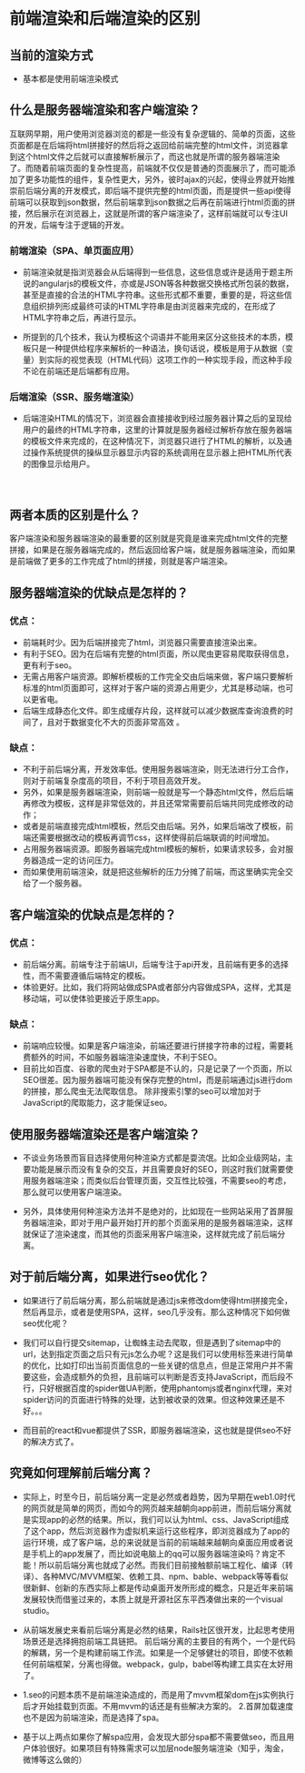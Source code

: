# 前端渲染和后端渲染的区别

## 当前的渲染方式
* 基本都是使用前端渲染模式

## 什么是服务器端渲染和客户端渲染？
互联网早期，用户使用浏览器浏览的都是一些没有复杂逻辑的、简单的页面，这些页面都是在后端将html拼接好的然后将之返回给前端完整的html文件，浏览器拿到这个html文件之后就可以直接解析展示了，而这也就是所谓的服务器端渲染了。而随着前端页面的复杂性提高，前端就不仅仅是普通的页面展示了，而可能添加了更多功能性的组件，复杂性更大，另外，彼时ajax的兴起，使得业界就开始推崇前后端分离的开发模式，即后端不提供完整的html页面，而是提供一些api使得前端可以获取到json数据，然后前端拿到json数据之后再在前端进行html页面的拼接，然后展示在浏览器上，这就是所谓的客户端渲染了，这样前端就可以专注UI的开发，后端专注于逻辑的开发。


### 前端渲染（SPA、单页面应用）
* 前端渲染就是指浏览器会从后端得到一些信息，这些信息或许是适用于题主所说的angularjs的模板文件，亦或是JSON等各种数据交换格式所包装的数据，甚至是直接的合法的HTML字符串。这些形式都不重要，重要的是，将这些信息组织排列形成最终可读的HTML字符串是由浏览器来完成的，在形成了HTML字符串之后，再进行显示。

* 所提到的几个技术，我认为模板这个词语并不能用来区分这些技术的本质，模板只是一种提供给程序来解析的一种语法，换句话说，模板是用于从数据（变量）到实际的视觉表现（HTML代码）这项工作的一种实现手段，而这种手段不论在前端还是后端都有应用。

### 后端渲染（SSR、服务端渲染）
* 后端渲染HTML的情况下，浏览器会直接接收到经过服务器计算之后的呈现给用户的最终的HTML字符串，这里的计算就是服务器经过解析存放在服务器端的模板文件来完成的，在这种情况下，浏览器只进行了HTML的解析，以及通过操作系统提供的操纵显示器显示内容的系统调用在显示器上把HTML所代表的图像显示给用户。




　　

## 两者本质的区别是什么？

客户端渲染和服务器端渲染的最重要的区别就是究竟是谁来完成html文件的完整拼接，如果是在服务器端完成的，然后返回给客户端，就是服务器端渲染，而如果是前端做了更多的工作完成了html的拼接，则就是客户端渲染。

 

## 服务器端渲染的优缺点是怎样的？
### 优点：
* 前端耗时少。因为后端拼接完了html，浏览器只需要直接渲染出来。
* 有利于SEO。因为在后端有完整的html页面，所以爬虫更容易爬取获得信息，更有利于seo。
* 无需占用客户端资源。即解析模板的工作完全交由后端来做，客户端只要解析标准的html页面即可，这样对于客户端的资源占用更少，尤其是移动端，也可以更省电。
* 后端生成静态化文件。即生成缓存片段，这样就可以减少数据库查询浪费的时间了，且对于数据变化不大的页面非常高效 。

### 缺点：

* 不利于前后端分离，开发效率低。使用服务器端渲染，则无法进行分工合作，则对于前端复杂度高的项目，不利于项目高效开发。
* 另外，如果是服务器端渲染，则前端一般就是写一个静态html文件，然后后端再修改为模板，这样是非常低效的，并且还常常需要前后端共同完成修改的动作； 
* 或者是前端直接完成html模板，然后交由后端。另外，如果后端改了模板，前端还需要根据改动的模板再调节css，这样使得前后端联调的时间增加。
* 占用服务器端资源。即服务器端完成html模板的解析，如果请求较多，会对服务器造成一定的访问压力。
* 而如果使用前端渲染，就是把这些解析的压力分摊了前端，而这里确实完全交给了一个服务器。
 

## 客户端渲染的优缺点是怎样的？
### 优点：　　
* 前后端分离。前端专注于前端UI，后端专注于api开发，且前端有更多的选择性，而不需要遵循后端特定的模板。
* 体验更好。比如，我们将网站做成SPA或者部分内容做成SPA，这样，尤其是移动端，可以使体验更接近于原生app。
### 缺点：
* 前端响应较慢。如果是客户端渲染，前端还要进行拼接字符串的过程，需要耗费额外的时间，不如服务器端渲染速度快，不利于SEO。
* 目前比如百度、谷歌的爬虫对于SPA都是不认的，只是记录了一个页面，所以SEO很差。因为服务器端可能没有保存完整的html，而是前端通过js进行dom的拼接，那么爬虫无法爬取信息。 除非搜索引擎的seo可以增加对于JavaScript的爬取能力，这才能保证seo。
 

## 使用服务器端渲染还是客户端渲染？
* 不谈业务场景而盲目选择使用何种渲染方式都是耍流氓。比如企业级网站，主要功能是展示而没有复杂的交互，并且需要良好的SEO，则这时我们就需要使用服务器端渲染；而类似后台管理页面，交互性比较强，不需要seo的考虑，那么就可以使用客户端渲染。

* 另外，具体使用何种渲染方法并不是绝对的，比如现在一些网站采用了首屏服务器端渲染，即对于用户最开始打开的那个页面采用的是服务器端渲染，这样就保证了渲染速度，而其他的页面采用客户端渲染，这样就完成了前后端分离。


## 对于前后端分离，如果进行seo优化？
* 如果进行了前后端分离，那么前端就是通过js来修改dom使得html拼接完全，然后再显示，或者是使用SPA，这样，seo几乎没有。那么这种情况下如何做seo优化呢？

* 我们可以自行提交sitemap，让蜘蛛主动去爬取，但是遇到了sitemap中的url，达到指定页面之后只有元js怎么办呢？这是我们可以使用<noscript>标签来进行简单的优化，比如打印出当前页面信息的一些关键的信息点，但是正常用户并不需要这些，会造成额外的负担，且前端可以判断是否支持JavaScript，而后段不行，只好根据百度的spider做UA判断，使用phantomjs或者nginx代理，来对spider访问的页面进行特殊的处理，达到被收录的效果。但这种效果还是不好。。。

* 而目前的react和vue都提供了SSR，即服务器端渲染，这也就是提供seo不好的解决方式了。


## 究竟如何理解前后端分离？
* 实际上，时至今日，前后端分离一定是必然或者趋势，因为早期在web1.0时代的网页就是简单的网页，而如今的网页越来越朝向app前进，而前后端分离就是实现app的必然的结果。所以，我们可以认为html、css、JavaScript组成了这个app，然后浏览器作为虚拟机来运行这些程序，即浏览器成为了app的运行环境，成了客户端，总的来说就是当前的前端越来越朝向桌面应用或者说是手机上的app发展了，而比如说电脑上的qq可以服务器端渲染吗？肯定不能！所以前后端分离也就成了必然。而我们目前接触额前端工程化、编译（转译）、各种MVC/MVVM框架、依赖工具、npm、bable、webpack等等看似很新鲜、创新的东西实际上都是传动桌面开发所形成的概念，只是近年来前端发展较快而借鉴过来的，本质上就是开源社区东平西凑做出来的一个visual studio。


* 从前端发展史来看前后端分离是必然的结果，Rails社区很开发，比起思考使用场景还是选择拥抱前端工具链把。 前后端分离的主要目的有两个，一个是代码的解耦，另一个是构建前端工作流。如果是一个足够健壮的项目，即使不依赖任何前端框架，分离也得做。webpack，gulp，babel等构建工具实在太好用了。

* 1.seo的问题本质不是前端渲染造成的，而是用了mvvm框架dom在js实例执行后才开始挂载到页面。不用mvvm的话还是有些解决方案的。 2.首屏加载速度也不是因为前端渲染，而是选择了spa。

* 基于以上两点如果你了解spa应用，会发现大部分spa都不需要做seo，而且用户体验很好。如果项目有特殊需求可以加层node服务端渲染（知乎，淘金，微博等这么做的）
